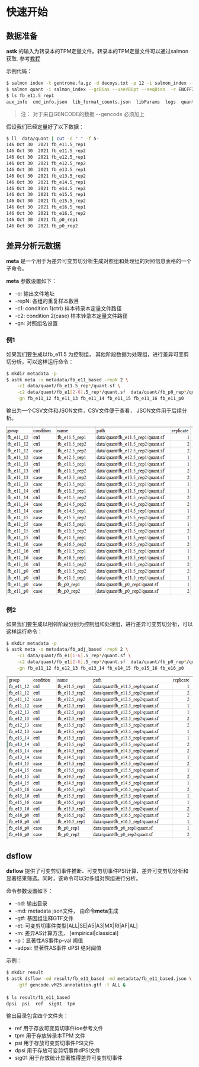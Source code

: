 # 快速开始

## 数据准备

**astk** 的输入为转录本的TPM定量文件。转录本的TPM定量文件可以通过salmon获取. 参考[教程](https://combine-lab.github.io/alevin-tutorial/2019/selective-alignment/)

示例代码：

```bash
$ salmon index -t gentrome.fa.gz -d decoys.txt -p 12 -i salmon_index --gencode
$ salmon quant -i salmon_index --gcBias --useVBOpt --seqBias  -r ENCFF329ACL.fastq.gz --validateMappings -o fb_e11.5_rep1 -p 30
$ ls fb_e11.5_rep1
aux_info  cmd_info.json  lib_format_counts.json  libParams  logs  quant.sf
```

> 注： 对于来自GENCODE的数据 --gencode 必须加上

假设我们已经定量好了以下数据：

```bash
$ ll  data/quant | cut -d " " -f 5-
146 Oct 30  2021 fb_e11.5_rep1
146 Oct 30  2021 fb_e11.5_rep2
146 Oct 30  2021 fb_e12.5_rep1
146 Oct 30  2021 fb_e12.5_rep2
146 Oct 30  2021 fb_e13.5_rep1
146 Oct 30  2021 fb_e13.5_rep2
146 Oct 30  2021 fb_e14.5_rep1
146 Oct 30  2021 fb_e14.5_rep2
146 Oct 30  2021 fb_e15.5_rep1
146 Oct 30  2021 fb_e15.5_rep2
146 Oct 30  2021 fb_e16.5_rep1
146 Oct 30  2021 fb_e16.5_rep2
146 Oct 30  2021 fb_p0_rep1
146 Oct 30  2021 fb_p0_rep2
```

## 差异分析元数据

**meta** 是一个用于为差异可变剪切分析生成对照组和处理组的对照信息表格的一个子命令。

**meta** 参数设置如下：

* -o:  输出文件地址
* -repN: 各组的重复样本数目
* -c1: condition 1(ctrl) 样本转录本定量文件路径
* -c2: condition 2(case) 样本转录本定量文件路径
* -gn: 对照组名设置

### 例1

如果我们要生成以fb_e11.5 为控制组， 其他阶段数据为处理组，进行差异可变剪切分析，可以这样运行命令：

```bash
$ mkdir metadata -p
$ astk meta -o metadata/fb_e11_based -repN 2 \
    -c1 data/quant/fb_e11.5_rep*/quant.sf \
    -c2 data/quant/fb_e1[2-6].5_rep*/quant.sf  data/quant/fb_p0_rep*/quant.sf \
    -gn fb_e11_12 fb_e11_13 fb_e11_14 fb_e11_15 fb_e11_16 fb_e11_p0

```

输出为一个CSV文件和JSON文件，CSV文件便于查看， JSON文件用于后续分析。

<img src='static/img/fb_e11.png'></img>

### 例2

如果我们要生成以相邻阶段分别为控制组和处理组，进行差异可变剪切分析，可以这样运行命令：

```bash
$ mkdir metadata -p
$ astk meta -o metadata/fb_adj_based -repN 2 \
    -c1 data/quant/fb_e1[1-6].5_rep*/quant.sf \
    -c2 data/quant/fb_e1[2-6].5_rep*/quant.sf  data/quant/fb_p0_rep*/quant.sf \
    -gn fb_e11_12 fb_e12_13 fb_e13_14 fb_e14_15 fb_e15_16 fb_e16_p0

```

<img src='static/img/fb_adj.png'></img>


## dsflow

**dsflow** 提供了可变剪切事件推断、可变剪切事件PSI计算、差异可变剪切分析和显著结果筛选。同时，该命令可以对多组对照组进行分析。

命令参数设置如下：

* -od: 输出目录
* -md: metadata json文件， 由命令**meta**生成
* -gtf: 基因组注释GTF文件
* -et: 可变剪切事件类型[ALL|SE|A5|A3|MX|RI|AF|AL]
* -m: 差异AS计算方法， [empirical|classical]
* -p：显著性AS事件p-val 阈值
* -adpsi: 显著性AS事件 dPSI 绝对阈值

示例：

```bash
$ mkdir result
$ astk dsflow -od result/fb_e11_based -md metadata/fb_e11_based.json \
    -gtf gencode.vM25.annotation.gtf -t ALL &

$ ls result/fb_e11_based
dpsi  psi  ref  sig01  tpm
```

输出目录包含四个文件夹：

* ref 用于存放可变剪切事件ioe参考文件
* tpm 用于存放转录本TPM 文件
* psi 用于存放可变剪切事件PSI文件
* dpsi 用于存放可变剪切事件dPSI文件
* sig01 用于存放统计显著性得差异可变剪切事件
  